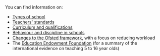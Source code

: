 You can find information on:

* [Types of school](https://www.gov.uk/types-of-school)
* [Teachers' standards](https://www.gov.uk/government/publications/teachers-standards)
* [Curriculum and qualifications](https://www.gov.uk/schools-colleges-childrens-services/curriculum-qualifications)
* [Behaviour and discipline in schools](https://www.gov.uk/government/publications/behaviour-and-discipline-in-schools)
* [Changes to the Ofsted framework](https://www.gov.uk/government/news/whats-changing-at-ofsted-in-autumn-2019), with a focus on reducing workload
* The [Education Endowment Foundation](https://educationendowmentfoundation.org.uk/guidance-for-teachers) (for a summary of the international evidence on teaching 5 to 16 year olds)
